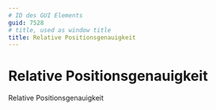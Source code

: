 ```yaml
---
# ID des GUI Elements
guid: 7528
# title, used as window title
title: Relative Positionsgenauigkeit
---
```


# Relative Positionsgenauigkeit

Relative Positionsgenauigkeit

